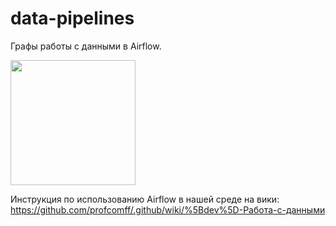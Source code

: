 # data-pipelines

Графы работы с данными в Airflow.

[<img src="https://cdn.profcomff.com/easycode/easycode.svg" width="200"></img>](https://easycode.profcomff.com/templates/docker-airflow/workspace?mode=manual)

Инструкция по использованию Airflow в нашей среде на вики: https://github.com/profcomff/.github/wiki/%5Bdev%5D-Работа-с-данными
